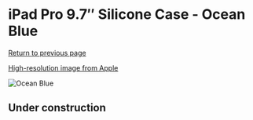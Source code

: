 # iPad Pro 9.7″ Silicone Case - Ocean Blue

[Return to previous page](/ipad_pro97)

[High-resolution image from Apple](https://store.storeimages.cdn-apple.com/8756/as-images.apple.com/is/MN2F2?wid=4500&hei=4500&fmt=png)

<div style="width: 512px"><img src="/almost_uncompressed/MN2F2.webp" alt="Ocean Blue"></div>

## Under construction
